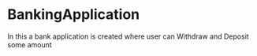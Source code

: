 # BankingApplication
In this a bank application is created where user can Withdraw and Deposit some amount
